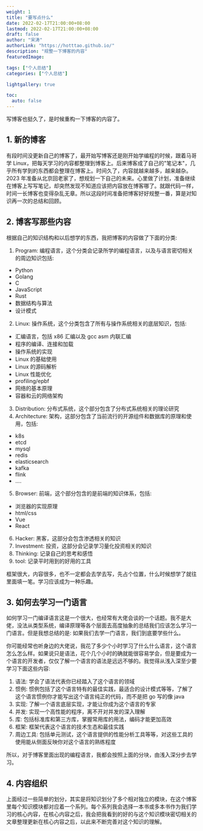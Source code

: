 ```yaml
---
weight: 1
title: "要写点什么"
date: 2022-02-17T21:00:00+08:00
lastmod: 2022-02-17T21:00:00+08:00
draft: false
author: "宋涛"
authorLink: "https://hotttao.github.io/"
description: "规整一下博客的内容"
featuredImage: 

tags: ["个人总结"]
categories: ["个人总结"]

lightgallery: true

toc:
  auto: false
---
```


写博客也挺久了，是时候重构一下博客的内容了。

<!--more-->

## 1. 新的博客
有段时间没更新自己的博客了，最开始写博客还是刚开始学编程的时候，跟着马哥学 Linux，把每天学习的内容都整理到博客上。后来博客成了自己的"笔记本"，几乎所有学到的东西都会整理在博客上。时间久了，内容就越来越多，越来越杂。2023 年准备从北京回老家了，想规划一下自己的未来。心里做了计划，准备继续在博客上写写笔记，却突然发现不知道应该把内容放在博客哪了。就跟代码一样，时间一长博客也变得杂乱无章。所以这段时间准备把博客好好规整一番，算是对知识再一次的总结和回顾。

## 2. 博客写那些内容
根据自己的知识结构和以后想学的东西，我把博客的内容做了下面的分类:
1. Program: 编程语言，这个分类会记录所学的编程语言，以及与语言密切相关的周边知识包括:
  - Python
  - Golang
  - C
  - JavaScript
  - Rust
  - 数据结构与算法
  - 设计模式
2. Linux: 操作系统，这个分类包含了所有与操作系统相关的底层知识，包括:
  - 汇编语言，包括 x86 汇编以及 gcc asm 内联汇编
  - 程序的编译、连接和加载
  - 操作系统的实现
  - Linux 的基础使用 
  - Linux 的源码解析 
  - Linux 性能优化
  - profiling/epbf 
  - 网络的基本原理
  - 容器和云的网络架构
3. Distribution: 分布式系统，这个部分包含了分布式系统相关的理论研究
4. Architecture: 架构，这部分包含了当前流行的开源组件和数据库的原理和使用，包括:
  - k8s
  - etcd
  - mysql
  - redis
  - elasticsearch
  - kafka
  - flink
  - ....
5. Browser: 前端，这个部分包含的是前端的知识体系，包括:
  - 浏览器的实现原理
  - html/css
  - Vue
  - React
6. Hacker: 黑客，这部分会包含渗透相关的知识
6. Investment: 投资，这部分会记录学习量化投资相关的知识
7. Thinking: 记录自己的思考和感悟
8. tool: 记录平时用到的好用的工具

框架很大，内容很多，也不一定都会去学去写，先占个位置，什么时候想学了就往里面填一笔。学习应该成为一种乐趣。

## 3. 如何去学习一门语言
如何学习一门编译语言这是一个很大，也经常有大佬会谈的一个话题。我不是大佬，没法从类型系统，编译原理等各个层面去高度抽象的总结我们应该怎么学习一门语言。但是我想总结的是: 如果我们去学一门语言，我们到底要学些什么。

你可能经常也听身边的大佬说，我花了多少个小时学习了什么什么语言，这个语言怎么怎么样。如果说只是语法，花个几个小时的确就能很容易学会，但是要成为一个语言的开发者，仅仅了解一个语言的语法是远远不够的。我觉得从浅入深至少要学习下面这些内容:
1. 语法: 学会了语法代表你已经踏入了这个语言的领域
2. 惯例: 惯例包括了这个语言特有的最佳实践，最适合的设计模式等等，了解了这个语言惯例你才能写出这个语言纯正的代码，而不是把 go 写的像 java
3. 实现: 了解一个语言底层实现，才能让你成为这个语言的专家
4. 并发: 实现一个高性能的程序，离不开对并发的深入理解
5. 库: 包括标准库和第三方库，掌握常用库的用法，编码才能更加高效
6. 框架: 框架代表这个语言的技术生态和最佳实践
7. 周边工具: 包括单元测试，这个语言提供的性能分析工具等等，对这些工具的使用能从侧面反映你对这个语言的熟练程度

所以，对于博客里面出现的编程语言，我都会按照上面的分块，由浅入深分步去学习。

## 4. 内容组织
上面经过一些简单的划分，其实是将知识划分了多个相对独立的模块，在这个博客里每个知识模块都对应着一个系列。每个系列我会选择一本书或多本书作为我们学习的核心内容，在核心内容之后，我会把我看到的好的与这个知识模块密切相关的文章整理更新在核心内容之后，以此来不断完善对这个知识的理解。
